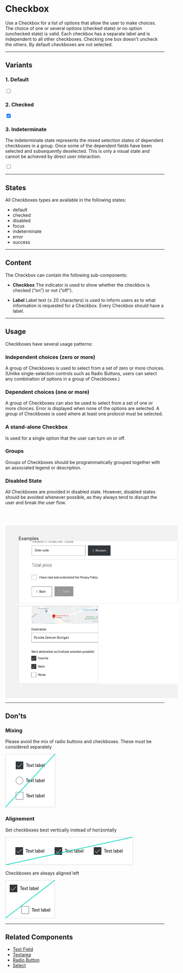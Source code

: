 # Checkbox

Use a Checkbox for a list of options that allow the user to make choices. The choice of one or several options (checked state) or no option (unchecked state) is valid. Each checkbox has a separate label and is independent to all other checkboxes. Checking one box doesn't uncheck the others. By default checkboxes are not selected.

---

## Variants

### 1. Default  

<p-checkbox-wrapper label="Some label"><input type="checkbox" name="some-name"></p-checkbox-wrapper>

### 2. Checked

<p-checkbox-wrapper label="Some label"><input type="checkbox" name="some-name" checked="checked"></p-checkbox-wrapper>

### 3. Indeterminate
The indeterminate state represents the mixed selection states of dependent checkboxes in a group. 
Once some of the dependent fields have been selected and subsequently deselected. 
This is only a visual state and cannot be achieved by direct user interaction.  

<p-checkbox-wrapper label="Some label"><input type="checkbox" name="some-name" class="example-set-to-indeterminate"></p-checkbox-wrapper>

---

## States
 
All Checkboxes types are available in the following states:
 
* default 
* checked
* disabled 
* focus
* indeterminate 
* error 
* success

---

## Content

The Checkbox can contain the following sub-components:

- **Checkbox**
The indicator is used to show whether the checkbox is checked (“on”) or not (“off”).

- **Label**
Label text (≤ 20 characters) is used to inform users as to what information is requested for a Checkbox. Every Checkbox should have a label.

---

## Usage

Checkboxes have several usage patterns:

### Independent choices (zero or more)
A group of Checkboxes is used to select from a set of zero or more choices. (Unlike single-selection controls such as Radio Buttons, users can select any combination of options in a group of Checkboxes.)

### Dependent choices (one or more)
A group of Checkboxes can also be used to select from a set of one or more choices.  Error is displayed when none of the options are selected. A group of Checkboxes is used where at least one protocol must be selected. 

### A stand-alone Checkbox
Is used for a single option that the user can turn on or off.

### Groups
Groups of Checkboxes should be programmatically grouped together with an associated legend or description.

### Disabled State
All Checkboxes are provided in disabled state. However, disabled states should be avoided whenever possible, as they always tend to disrupt the user and break the user flow. 

<div style="background:#F2F2F2; width:100%; margin-top: 64px; padding-top: 32px; padding-left: 42px; padding-bottom: 42px;">
    <p-headline variant="headline-3" tag="h3" style="margin-bottom: 24px;">Examples</p-headline>
    <img src="./assets/form-checkbox-examples.png" alt="Example"/>
</div>

---

## Don'ts

### Mixing

Please avoid the mix of radio buttons and checkboxes. These must be considered separately

![Dont mix buttons](./assets/dont-mix-buttons-checkbox.png)

### Alignement

Set checkboxes best vertically instead of horizontally

![Set cheboxes dont vertically](./assets/dont-alignment-checkbox.png)

Checkboxes are always aligned left

![Example for alignement](./assets/dont-position-checkbox.png)

---
 
## Related Components
 
* [Text Field](#/web/components/form/text-field)
* [Textarea](#/web/components/form/textarea)
* [Radio Button](#/web/components/form/radio-button)
* [Select](#/web/components/form/select)


<script lang="ts">
  import { Component, Vue } from 'vue-property-decorator';
  
  @Component
  export default class PlaygroundCheckboxWrapperDesign extends Vue {    
    mounted() {
      this.$nextTick(function () {
        const inputs = document.querySelectorAll('.example-set-to-indeterminate');
        inputs.forEach(input => {
          input.indeterminate = true;
        });
      });
    }
  }
</script>